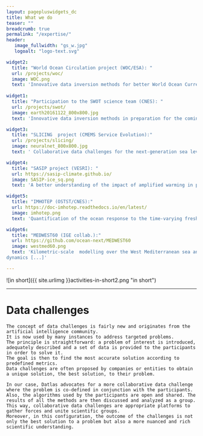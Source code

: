 ```yaml
---
layout: pagepluswidgets_dc
title: What we do
teaser: ""
breadcrumb: true
permalink: "/expertise/"
header:
   image_fullwidth: "gs_w.jpg"
   logoalt: "logo-text.svg"

widget2:
  title: "World Ocean Circulation project (WOC/ESA): "
  url: /projects/woc/
  image: WOC.png
  text: 'Innovative data inversion methods for better World Ocean Current products [...]'
  
widget1:
  title: "Participation to the SWOT science team (CNES): "
  url: /projects/swot/
  image: earth20161122_800x800.jpg
  text: 'Innovative data inversion methods in preparation for the coming observation data from the wide-swath altimetry mission SWOT [...]'

widget3:
  title: "SLICING  project (CMEMS Service Evolution):"
  url: /projects/slicing/
  image: neuralnet_800x800.jpg
  text: ' Collaborative data challenges for the next-generation sea level anomaly metrics, observation and mapping products. [...]'

widget4:
  title: "SASIP project (VESRI): "
  url: https://sasip-climate.github.io/
  image: SASIP-ice_sq.png
  text: 'A better understanding of the impact of amplified warming in polar regions, through the development of a new sea ice modelling paradigm [...]'

widget5:
  title: "IMHOTEP (OSTST/CNES):"
  url: https://doc-imhotep.readthedocs.io/en/latest/
  image: imhotep.png
  text: 'Quantification of the ocean response to the time-varying freshwater discharges (river unoffs and Greenland melt), based on ensembles of ocean numerical simulations [...]'

widget6:
  title: "MEDWEST60 (IGE collab.):"
  url: https://github.com/ocean-next/MEDWEST60
  image: westmed60.png
  text: 'Kilometric-scale  modelling over the West Mediterranean sea and probabilistic quantification  of short-term predictability of the ocean
dynamics [...]'

---
```


![in short]({{ site.urlimg }}activities-in-short2.png "in short")
 

---
# Data challenges

    The concept of data challenges is fairly new and originates from the artificial intelligence community. 
    It is now used by many instances to address targeted problems. 
    The principle is straightforward: a problem of interest is introduced, adequately described and a set of data is provided to the participants in order to solve it. 
    The goal is then to find the most accurate solution according to predefined metrics. 
    Data challenges are often proposed by companies or entities to obtain a unique solution, the best solution, to their problem. 
      
    In our case, Datlas advocates for a more collaborative data challenge where the problem is co-defined in conjunction with the participants. 
    Also, the algorithms used by the participants are open and shared. The results of all the methods are then discussed and analyzed as a group. 
    This way, collaborative data challenges are appropriate platforms to gather forces and unite scientific groups. 
    Moreover, in this configuration, the outcome of the challenges is not only the best solution to a problem but also a more nuanced and rich scientific understanding.
